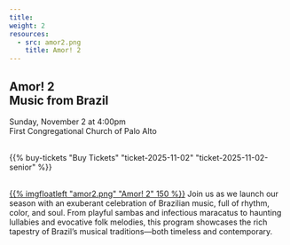 ```yaml
---
title:
weight: 2
resources:
  - src: amor2.png
    title: Amor! 2
---
```


## Amor! 2<br>Music from Brazil

<div class="concertdatetime">Sunday, November 2 at 4:00pm</div>
<div class="venuename">First Congregational Church of Palo Alto</div>
<div>&nbsp;</div>

{{% buy-tickets "Buy Tickets" "ticket-2025-11-02" "ticket-2025-11-02-senior" %}}

<div>&nbsp;</div>
<a href="/concerts/amor2">{{% imgfloatleft "amor2.png" "Amor! 2" 150 %}}</a>
Join us as we launch our season with an exuberant celebration of Brazilian music, full of rhythm, color, and soul.
From playful sambas and infectious maracatus to haunting lullabies and evocative folk melodies,
this program showcases the rich tapestry of Brazil’s musical traditions—both timeless and contemporary.
